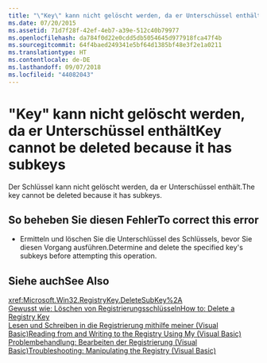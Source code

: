 ```yaml
---
title: "\"Key\" kann nicht gelöscht werden, da er Unterschüssel enthält"
ms.date: 07/20/2015
ms.assetid: 71d7f28f-42ef-4eb7-a39e-512c40b79977
ms.openlocfilehash: da784f0d22e0cdd5db5054645d977918fca47f4b
ms.sourcegitcommit: 64f4baed249341e5bf64d1385bf48e3f2e1a0211
ms.translationtype: HT
ms.contentlocale: de-DE
ms.lasthandoff: 09/07/2018
ms.locfileid: "44082043"
---
```

# <a name="key-cannot-be-deleted-because-it-has-subkeys"></a><span data-ttu-id="a4632-102">"Key" kann nicht gelöscht werden, da er Unterschüssel enthält</span><span class="sxs-lookup"><span data-stu-id="a4632-102">Key cannot be deleted because it has subkeys</span></span>
<span data-ttu-id="a4632-103">Der Schlüssel kann nicht gelöscht werden, da er Unterschüssel enthält.</span><span class="sxs-lookup"><span data-stu-id="a4632-103">The key cannot be deleted because it has subkeys.</span></span>  
  
## <a name="to-correct-this-error"></a><span data-ttu-id="a4632-104">So beheben Sie diesen Fehler</span><span class="sxs-lookup"><span data-stu-id="a4632-104">To correct this error</span></span>  
  
-   <span data-ttu-id="a4632-105">Ermitteln und löschen Sie die Unterschlüssel des Schlüssels, bevor Sie diesen Vorgang ausführen.</span><span class="sxs-lookup"><span data-stu-id="a4632-105">Determine and delete the specified key's subkeys before attempting this operation.</span></span>  
  
## <a name="see-also"></a><span data-ttu-id="a4632-106">Siehe auch</span><span class="sxs-lookup"><span data-stu-id="a4632-106">See Also</span></span>  
 <xref:Microsoft.Win32.RegistryKey.DeleteSubKey%2A>  
 [<span data-ttu-id="a4632-107">Gewusst wie: Löschen von Registrierungsschlüsseln</span><span class="sxs-lookup"><span data-stu-id="a4632-107">How to: Delete a Registry Key</span></span>](../../visual-basic/developing-apps/programming/computer-resources/how-to-delete-a-registry-key.md)  
 [<span data-ttu-id="a4632-108">Lesen und Schreiben in die Registrierung mithilfe meiner (Visual Basic)</span><span class="sxs-lookup"><span data-stu-id="a4632-108">Reading from and Writing to the Registry Using My (Visual Basic)</span></span>](https://msdn.microsoft.com/library/1309ad05-5bef-401f-970a-2f6455873b79)  
 [<span data-ttu-id="a4632-109">Problembehandlung: Bearbeiten der Registrierung (Visual Basic)</span><span class="sxs-lookup"><span data-stu-id="a4632-109">Troubleshooting: Manipulating the Registry (Visual Basic)</span></span>](https://msdn.microsoft.com/library/6ca24f55-3697-4017-b687-9de45858af4c)
